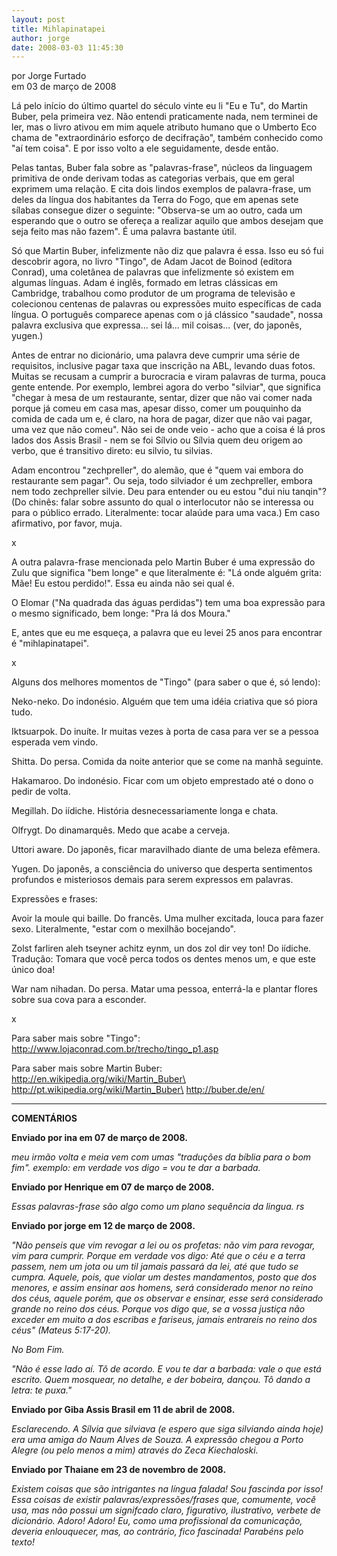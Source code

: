 ```yaml
---
layout: post
title: Mihlapinatapei
author: jorge
date: 2008-03-03 11:45:30
---
```

por Jorge Furtado\
em 03 de março de 2008

Lá pelo início do último quartel do século vinte eu li "Eu e Tu", do Martin Buber, pela primeira vez. Não entendi praticamente nada, nem terminei de ler, mas o livro ativou em mim aquele atributo humano que o Umberto Eco chama de "extraordinário esforço de decifração", também conhecido como "aí tem coisa". E por isso volto a ele seguidamente, desde então.

Pelas tantas, Buber fala sobre as "palavras-frase", núcleos da linguagem primitiva de onde derivam todas as categorias verbais, que em geral exprimem uma relação. E cita dois lindos exemplos de palavra-frase, um deles da língua dos habitantes da Terra do Fogo, que em apenas sete sílabas consegue dizer o seguinte: "Observa-se um ao outro, cada um esperando que o outro se ofereça a realizar aquilo que ambos desejam que seja feito mas não fazem". É uma palavra bastante útil.

Só que Martin Buber, infelizmente não diz que palavra é essa. Isso eu só fui descobrir agora, no livro "Tingo", de Adam Jacot de Boinod (editora Conrad), uma coletânea de palavras que infelizmente só existem em algumas línguas. Adam é inglês, formado em letras clássicas em Cambridge, trabalhou como produtor de um programa de televisão e colecionou centenas de palavras ou expressões muito específicas de cada língua. O português comparece apenas com o já clássico "saudade", nossa palavra exclusiva que expressa... sei lá... mil coisas... (ver, do japonês, yugen.)

Antes de entrar no dicionário, uma palavra deve cumprir uma série de requisitos, inclusive pagar taxa que inscrição na ABL, levando duas fotos. Muitas se recusam a cumprir a burocracia e viram palavras de turma, pouca gente entende. Por exemplo, lembrei agora do verbo "silviar", que significa "chegar à mesa de um restaurante, sentar, dizer que não vai comer nada porque já comeu em casa mas, apesar disso, comer um pouquinho da comida de cada um e, é claro, na hora de pagar, dizer que não vai pagar, uma vez que não comeu". Não sei de onde veio - acho que a coisa é lá pros lados dos Assis Brasil - nem se foi Sílvio ou Sílvia quem deu origem ao verbo, que é transitivo direto: eu silvio, tu silvias.

Adam encontrou "zechpreller", do alemão, que é "quem vai embora do restaurante sem pagar". Ou seja, todo silviador é um zechpreller, embora nem todo zechpreller silvie. Deu para entender ou eu estou "dui niu tanqin"? (Do chinês: falar sobre assunto do qual o interlocutor não se interessa ou para o público errado. Literalmente: tocar alaúde para uma vaca.) Em caso afirmativo, por favor, muja.

x

A outra palavra-frase mencionada pelo Martin Buber é uma expressão do Zulu que significa "bem longe" e que literalmente é: "Lá onde alguém grita: Mãe! Eu estou perdido!". Essa eu ainda não sei qual é.

O Elomar ("Na quadrada das águas perdidas") tem uma boa expressão para o mesmo significado, bem longe: "Pra lá dos Moura."

E, antes que eu me esqueça, a palavra que eu levei 25 anos para encontrar é "mihlapinatapei".

x

Alguns dos melhores momentos de "Tingo" (para saber o que é, só lendo):

Neko-neko. Do indonésio. Alguém que tem uma idéia criativa que só piora tudo.

Iktsuarpok. Do inuíte. Ir muitas vezes à porta de casa para ver se a pessoa esperada vem vindo.

Shitta. Do persa. Comida da noite anterior que se come na manhã seguinte.

Hakamaroo. Do indonésio. Ficar com um objeto emprestado até o dono o pedir de volta.

Megillah. Do iídiche. História desnecessariamente longa e chata.

Olfrygt. Do dinamarquês. Medo que acabe a cerveja.

Uttori aware. Do japonês, ficar maravilhado diante de uma beleza efêmera.

Yugen. Do japonês, a consciência do universo que desperta sentimentos profundos e misteriosos demais para serem expressos em palavras.

Expressões e frases:

Avoir la moule qui baille. Do francês. Uma mulher excitada, louca para fazer sexo. Literalmente, "estar com o mexilhão bocejando".

Zolst farliren aleh tseyner achitz eynm, un dos zol dir vey ton! Do iídiche. Tradução: Tomara que você perca todos os dentes menos um, e que este único doa!

War nam nihadan. Do persa. Matar uma pessoa, enterrá-la e plantar flores sobre sua cova para a esconder.

x

Para saber mais sobre "Tingo":\
http://www.lojaconrad.com.br/trecho/tingo_p1.asp

Para saber mais sobre Martin Buber:\
http://en.wikipedia.org/wiki/Martin_Buber\
http://pt.wikipedia.org/wiki/Martin_Buber\
http://buber.de/en/



- - -

**COMENTÁRIOS**

**Enviado por ina em 07 de março de 2008.**

*meu irmão volta e meia vem com umas "traduções da bíblia para o bom fim". exemplo: em verdade vos digo = vou te dar a barbada.*

**Enviado por Henrique em 07 de março de 2008.**

*Essas palavras-frase são algo como um plano sequência da lingua. rs*

**Enviado por jorge em 12 de março de 2008.**

*"Não penseis que vim revogar a lei ou os profetas: não vim para revogar, vim para cumprir. Porque em verdade vos digo: Até que o céu e a terra passem, nem um jota ou um til jamais passará da lei, até que tudo se cumpra. Aquele, pois, que violar um destes mandamentos, posto que dos menores, e assim ensinar aos homens, será considerado menor no reino dos céus, aquele porém, que os observar e ensinar, esse será considerado grande no reino dos céus. Porque vos digo que, se a vossa justiça não exceder em muito a dos escribas e fariseus, jamais entrareis no reino dos céus" (Mateus 5:17-20).*

*No Bom Fim.*

*"Não é esse lado aí. Tô de acordo. E vou te dar a barbada: vale o que está escrito. Quem mosquear, no detalhe, e der bobeira, dançou. Tô dando a letra: te puxa."*

**Enviado por Giba Assis Brasil em 11 de abril de 2008.**

*Esclarecendo. A Sílvia que silviava (e espero que siga silviando ainda hoje) era uma amiga do Naum Alves de Souza. A expressão chegou a Porto Alegre (ou pelo menos a mim) através do Zeca Kiechaloski.*

**Enviado por Thaiane em 23 de novembro de 2008.**

*Existem coisas que são intrigantes na língua falada! Sou fascinda por isso! Essa coisas de existir palavras/expressões/frases que, comumente, você usa, mas não possui um signifcado claro, figurativo, ilustrativo, verbete de dicionário. Adoro! Adoro! Eu, como uma profissional da comunicação, deveria enlouquecer, mas, ao contrário, fico fascinada! Parabéns pelo texto!*